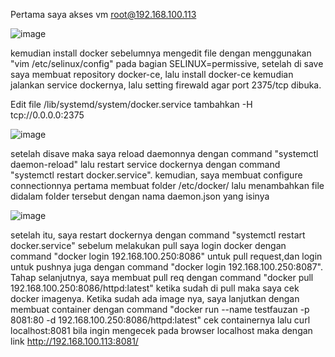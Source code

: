 Pertama saya akses vm root@192.168.100.113

![image](https://user-images.githubusercontent.com/71244380/217472841-5069a34c-3510-430f-820d-efe02c4175eb.png)

kemudian install docker sebelumnya mengedit file dengan menggunakan "vim /etc/selinux/config" pada bagian SELINUX=permissive,
setelah di save saya membuat repository docker-ce, lalu install docker-ce kemudian jalankan service dockernya, lalu setting firewald agar port 2375/tcp dibuka.

Edit file /lib/systemd/system/docker.service tambahkan -H tcp://0.0.0.0:2375

![image](https://user-images.githubusercontent.com/71244380/217477455-178d15a2-f4b0-4c6e-98d4-fe32fe21218e.png)

setelah disave maka saya reload daemonnya dengan command "systemctl daemon-reload" lalu restart service dockernya dengan command "systemctl restart docker.service".
kemudian, saya membuat configure connectionnya pertama membuat folder /etc/docker/ lalu menambahkan file didalam folder tersebut dengan nama daemon.json yang isinya

![image](https://user-images.githubusercontent.com/71244380/217478925-169ebe87-85f4-4fb1-9b78-21381276417e.png)

setelah itu, saya restart dockernya dengan command "systemctl restart docker.service" sebelum melakukan pull saya login docker dengan command
"docker login 192.168.100.250:8086" untuk pull request,dan login untuk pushnya juga dengan command "docker login 192.168.100.250:8087".
Tahap selanjutnya, saya membuat pull req dengan command "docker pull 192.168.100.250:8086/httpd:latest" 
ketika sudah di pull maka saya cek docker imagenya. 
Ketika sudah ada image nya, saya lanjutkan dengan membuat container dengan command "docker run --name testfauzan -p 8081:80 -d 192.168.100.250:8086/httpd:latest"
cek containernya lalu curl localhost:8081 bila ingin mengecek pada browser localhost maka dengan link http://192.168.100.113:8081/
